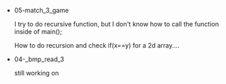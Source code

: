 * 05-match_3_game

  I try to do recursive function, but I don't know how to call the function inside of main();

  How to do recursion and check if(x==y) for a 2d array....


* 04-_bmp_read_3

  still working on
